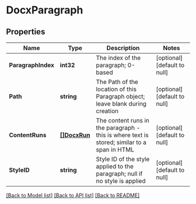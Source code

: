 # DocxParagraph

## Properties
Name | Type | Description | Notes
------------ | ------------- | ------------- | -------------
**ParagraphIndex** | **int32** | The index of the paragraph; 0-based | [optional] [default to null]
**Path** | **string** | The Path of the location of this Paragraph object; leave blank during creation | [optional] [default to null]
**ContentRuns** | [**[]DocxRun**](DocxRun.md) | The content runs in the paragraph - this is where text is stored; similar to a span in HTML | [optional] [default to null]
**StyleID** | **string** | Style ID of the style applied to the paragraph; null if no style is applied | [optional] [default to null]

[[Back to Model list]](../README.md#documentation-for-models) [[Back to API list]](../README.md#documentation-for-api-endpoints) [[Back to README]](../README.md)


